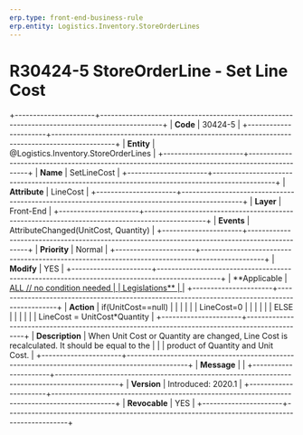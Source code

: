 ```yaml
---
erp.type: front-end-business-rule
erp.entity: Logistics.Inventory.StoreOrderLines
---
```


# R30424-5 StoreOrderLine - Set Line Cost
+----------------------+-----------------------------------------------------------------------------------------------+
| **Code**             | 30424-5                                                                                       |
+----------------------+-----------------------------------------------------------------------------------------------+
| **Entity**           | @Logistics.Inventory.StoreOrderLines                                                                                |
+----------------------+-----------------------------------------------------------------------------------------------+
| **Name**             | SetLineCost                                                                                   |
+----------------------+-----------------------------------------------------------------------------------------------+
| **Attribute**        | LineCost                                                                                      |
+----------------------+-----------------------------------------------------------------------------------------------+
| **Layer**            | Front-End                                                                                     |
+----------------------+-----------------------------------------------------------------------------------------------+
| **Events**           | AttributeChanged(UnitCost, Quantity)                                                          |
+----------------------+-----------------------------------------------------------------------------------------------+
| **Priority**         | Normal                                                                                        |
+----------------------+-----------------------------------------------------------------------------------------------+
| **Modify**           | YES                                                                                           |
+----------------------+-----------------------------------------------------------------------------------------------+
| **Applicable         | [ALL // no condition needed                                                                   |
| Legislations**       | ](https://confluence.erp.net/display/techdoc/Country+Specific+Functionality)                  |
+----------------------+-----------------------------------------------------------------------------------------------+
| **Action**           | if(UnitCost==null)                                                                            |
|                      |                                                                                               |
|                      | LineCost=0                                                                                    |
|                      |                                                                                               |
|                      | ELSE                                                                                          |
|                      |                                                                                               |
|                      | LineCost = UnitCost\*Quantity                                                                 |
+----------------------+-----------------------------------------------------------------------------------------------+
| **Description**      | When Unit Cost or Quantity are changed, Line Cost is recalculated. It should be equal to the  |
|                      | product of Quantity and Unit Cost.                                                            |
+----------------------+-----------------------------------------------------------------------------------------------+
| **Message**          |                                                                                               |
+----------------------+-----------------------------------------------------------------------------------------------+
| **Version**          | Introduced: 2020.1                                                                            |
+----------------------+-----------------------------------------------------------------------------------------------+
| **Revocable**        | YES                                                                                           |
+----------------------+-----------------------------------------------------------------------------------------------+

  

  

  

